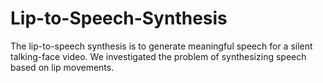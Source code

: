 # Lip-to-Speech-Synthesis
The lip-to-speech synthesis is to generate meaningful speech for a silent talking-face video. We investigated the problem of synthesizing speech based on lip movements.

